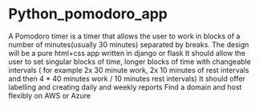 # Python_pomodoro_app

A Pomodoro timer is a timer that allows the user to work in blocks of a number of minutes(usually 30 minutes) separated by breaks.
The design will be a pure html+css app written in django or flask
It should allow the user to set singular blocks of time, longer blocks of time with changeable intervals ( for example 2x 30 minute work, 2x 10 minutes of rest intervals and then 4 * 40 minutes work / 10 minutes rest intervals)
It should offer labelling and creating daily and weekly reports
Find a domain and host flexibly on AWS or Azure


